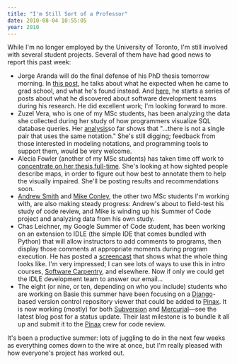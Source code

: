 ```yaml
---
title: "I'm Still Sort of a Professor"
date: 2010-08-04 10:55:05
year: 2010
---
```

While I'm no longer employed by the University of Toronto, I'm still involved with several student projects. Several of them have had good news to report this past week:
<ul>
  <li>Jorge Aranda will do the final defense of his PhD thesis tomorrow morning. In <a href="http://catenary.wordpress.com/2010/07/29/we-dont-have-any-answers-here/">this post</a>, he talks about what he expected when he came to grad school, and what he's found instead. And <a href="http://catenary.wordpress.com/2010/07/29/software-development-is-unique/">here</a>, he starts a series of posts about what he discovered about software development teams during his research. He did excellent work; I'm looking forward to more.</li>
  <li>Zuzel Vera, who is one of my MSc students, has been analyzing the data she collected during her study of how programmers visualize SQL database queries. Her <a href="http://zuzelvp47uoft.wordpress.com/2010/08/03/analysing-the-data-i/">analysis</a>so far shows that "...there is not a single pair that uses the same notation." She's still digging; feedback from those interested in modeling notations, and programming tools to support them, would be very welcome.</li>
  <li>Alecia Fowler (another of my MSc students) has taken time off work to <a href="http://ajfowler.wordpress.com/2010/08/03/first-day-out/">concentrate on her thesis full-time</a>. She's looking at how sighted people describe maps, in order to figure out how best to annotate them to help the visually impaired. She'll be posting results and recommendations soon.</li>
  <li><a href="http://littlesvr.ca/masters/">Andrew Smith</a> and <a href="http://mikeconley.ca/blog/">Mike Conley</a>, the other two MSc students I'm working with, are also making steady progress: Andrew's about to field-test his study of code review, and Mike is winding up his Summer of Code project and analyzing data from his own study.</li>
  <li>Chas Leichner, my Google Summer of Code student, has been working on an extension to IDLE (the simple IDE that comes bundled with Python) that will allow instructors to add comments to programs, then display those comments at appropriate moments during program execution. He has posted a <a href="http://cleichner.blogspot.com/2010/08/new-screencast.html">screencast</a> that shows what the whole thing looks like. I'm very impressed; I can see lots of ways to use this in intro courses, <a href="https://software-carpentry.org/blog/">Software Carpentry</a>, and elsewhere. Now if only we could get the IDLE development team to answer our email...</li>
  <li>The eight (or nine, or ten, depending on who you include) students who are working on Basie this summer have been focusing on a <a href="http://djangoproject.org">Django</a>-based version control repository viewer that could be added to <a href="http://pinaxproject.com">Pinax</a>. It is now working (mostly) for both <a href="http://subversion.tigris.org/">Subversion</a> and <a href="http://mercurial.selenic.com/">Mercurial</a>—see the latest blog post for a status update. Their last milestone is to bundle it all up and submit it to the <a href="http://pinaxproject.com">Pinax</a> crew for code review.</li>
</ul>
It's been a productive summer: lots of juggling to do in the next few weeks as everything comes down to the wire at once, but I'm really pleased with how everyone's project has worked out.
